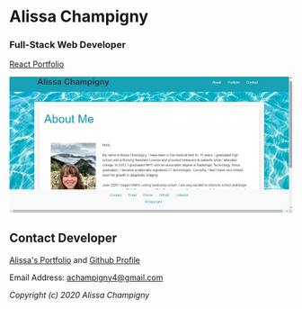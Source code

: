 # Alissa Champigny

### Full-Stack Web Developer

[React Portfolio](https://alissa-champigny.herokuapp.com/)

<img src="https://raw.githubusercontent.com/achampigny4/achampigny-portfolio/main/public/images/screenshot.jpg" alt="screenshot of Portfolio application"/>


## Contact Developer

[Alissa's Portfolio](https://alissa-champigny.herokuapp.com/) and [Github Profile](https://github.com/achampigny4)

Email Address: achampigny4@gmail.com

*Copyright (c) 2020 Alissa Champigny*